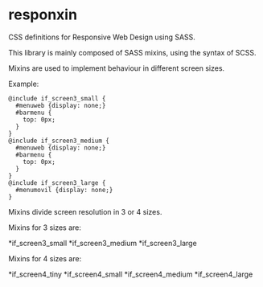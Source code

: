 # responxin
CSS definitions for Responsive Web Design using SASS.

This library is mainly composed of SASS mixins, using the syntax of SCSS.

Mixins are used to implement behaviour in different screen sizes.

Example:

```
@include if_screen3_small {
  #menuweb {display: none;}
  #barmenu {
    top: 0px;
  }
}
@include if_screen3_medium {
  #menuweb {display: none;}
  #barmenu {
    top: 0px;
  }
}
@include if_screen3_large {
  #menumovil {display: none;}
}
```

Mixins divide screen resolution in 3 or 4 sizes.

Mixins for 3 sizes are:

*if_screen3_small
*if_screen3_medium
*if_screen3_large

Mixins for 4 sizes are:

*if_screen4_tiny
*if_screen4_small
*if_screen4_medium
*if_screen4_large


